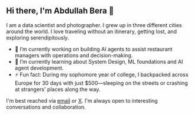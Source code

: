 ## Hi there, I'm Abdullah Bera 👋

I am a data scientist and photographer. I grew up in three different cities around the world. I love traveling without an itinerary, getting lost, and exploring serendipitously.

<!-- **AbdullahBera/AbdullahBera** is a ✨ _special_ ✨ repository because its `README.md` (this file) appears on your GitHub profile. -->

<!-- Here are some ideas to get you started: -->

- 🔭 I’m currently working on building AI agents to assist restaurant managers with operations and decision-making.
- 🌱 I’m currently learning about System Design, ML foundations and AI agent development.
- ⚡ Fun fact: During my sophomore year of college, I backpacked across Europe for 30 days with just $500—sleeping on the streets or crashing at strangers' places along the way.

I'm best reached via [email](mailto:abdullahberakucuk@gmail.com) or [X](https://x.com/aberakucuk). I'm always open to interesting conversations and collaboration.



